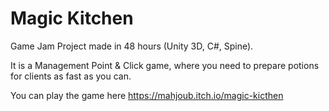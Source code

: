 # Magic Kitchen
Game Jam Project made in 48 hours (Unity 3D, C#, Spine).

It is a Management Point & Click game, where you need to prepare potions for clients as fast as you can.

You can play the game here https://mahjoub.itch.io/magic-kicthen
